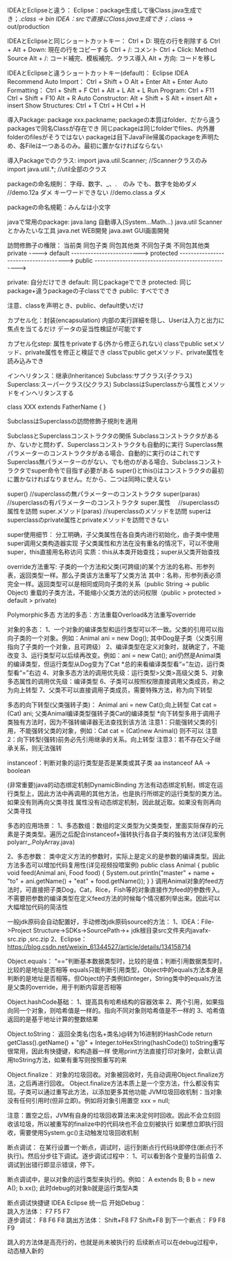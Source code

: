 IDEAとEclipseと違う：
Eclipse：package生成して後Class.java生成でき；*.class -> bin
IDEA：srcで直接にClass.java生成でき；*.class -> out/production

IDEAとEclipseと同じショートカットキー：
Ctrl + D: 現在の行を削除する
Ctrl + Alt + Down: 現在の行をコピーする
Ctrl + /: コメント
Ctrl + Click: Method Source
Alt + /: コード補完、模板補完、クラス導入
Alt + 方向: コードを移し


IDEAとEclipseと違うショートカットキー(default)：
										Eclipse				IDEA					  Recommend
Auto Import：			Ctrl + Shift + O		Alt + Enter 				Alt + Enter 
Auto Formatting：		Ctrl + Shift + F		Ctrl + Alt + L				Alt + L
Run Program:			Ctrl + F11				Ctrl + Shift + F10		Alt + R
Auto Constructor:		Alt  + Shift + S		Alt + insert				Alt + insert
Show Structures:		Ctrl + T					Ctrl + H						Ctrl + H

導入Package:
package xxx.packname;
packageの本質はfolder、だから違うpackagesで同名Classが存在でき
同じpackageは同じfolderでfiles、内外層folderのfilesがそうではない
packageは目下JavaFile帰属のpackageを声明ため、各Fileは一つあるのみ。最初に置かなければならない

導入Packageでのクラス:
import java.util.Scanner; //Scannerクラスのみ
import java.util.*; //util全部のクラス

packageの命名規則：
字母、数字、_、.　のみ
でも、数字を始めダメ	//demo.12a ダメ
キーワードできない		//demo.class.a ダメ

packageの命名規範：みんなは小文字

javaで常用のpackage:
java.lang	自動導入(System...Math...)
java.util		Scannerとかみたいな工具
java.net		WEB開発
java.awt		GUI画面開発

訪問修飾子の権限：
					当前类	同包子类	同包其他类	不同包子类	不同包其他类
private			---->
default			------------------------->
protected		------------------------------------->
public			-------------------------------------------------->

private:		自分だけでき
default:		同じpackageででき
protected:	同じpackage+違うpackageの子classででき
public:		すべででき

注意、classを声明とき、public、default使いだけ

カプセル化：封装(encapsulation)
内部の実行詳細を隠し、Userは入力と出力に焦点を当てるだけ
データの妥当性検証が可能です

カプセル化step:
属性をprivateする(外から修正られない)
classでpublic setメソッド、private属性を修正と検証でき
classでpublic getメソッド、private属性を読み込みでき

インヘリタンス：继承(Inheritance)
Subclass:サブクラス(子クラス)
Superclass:スーパークラス(父クラス)
SubclassはSuperclassから属性とメソッドをインヘリタンスする

class XXX extends FatherName {
}

SubclassはSuperclassの訪問修飾子規則を適用

SubclassとSuperclassコンストラクタの関係
Subclassコンストラクタがあるか、ないかと問わず、Superclassコンストラクタも自動的に実行
Superclass無パラメーターのコンストラクタがある場合、自動的に実行のはこれです
Superclass無パラメーターのがない、でも他のがある場合、Subclassコンストラクタでsuper命令で目指す必要がある
super()とthis()はコンストラクタの最初に置かなければなりません。だから、二つは同時に使えない

super()							//superclassの無パラメーターのコンストラクタ
super(paras)					//superclassの有パラメーターのコンストラクタ
super.属性　					//superclassの属性を訪問
super.メソッド(paras)	//superclassのメソッドを訪問
superはsuperclassのprivate属性とprivateメソッドを訪問できない

super使用细节：
分工明确，子父类属性在各自类内进行初始化，由子类中使用super调用父类构造器实现
子父类属性和方法在没有重名的情况下，可以不使用super，this直接用名称访问
实质：this从本类开始查找；super从父类开始查找

override方法重写:
子类的一个方法和父类(可跨级)的某个方法的名称、形参列表，返回类型一样。那么子类该方法重写了父类方法
其中：名称，形参列表必须完全一样。返回类型可以是相同或同向子类的关系（public String -> public Object)
重载的子类方法，不能缩小父类方法的访问权限（public > protected > default > private)

Polymorphic多态
方法的多态：方法重载Overload&方法重写override

对象的多态：
1、一个对象的编译类型和运行类型可以不一致。父类的引用可以指向子类的一个对象。例如：Animal ani = new Dog(); 其中Dog是子类（父类引用指向了子类的一个对象，且可跨级）
2、编译类型在定义对象时，就确定了，不能改变
3、运行类型可以后续再改变。例如：ani = new Cat(); ani仍然是Animal类的编译类型，但运行类型从Dog变为了Cat
*总的来看编译类型看“=”左边，运行类型看“=”右边
4、对象多态方法的调用优先级：运行类型>父类>高级父类
5、对象多态属性的调用优先级：编译类型
6、子类可以按照权限直接调用父类成员，称之为向上转型
7、父类不可以直接调用子类成员，需要特殊方法，称为向下转型

多态的向下转型(父类强转子类)：
Animal ani = new Cat();向上转型
Cat cat = (Cat) ani; 父类Animal编译类型强转子类Cat的编译类型
*向下转型多用于调用子类独有方法时，因为不强转编译器无法查找到该方法
注意1：只能强转父类的引用，不能强转父类的对象，例如：Cat cat = (Cat)new Animal() 则不可以
注意2：向下转型(强转)前务必先引用继承的关系。向上转型
注意3：若不存在父子继承关系，则无法强转

instanceof：判断对象的运行类型是否是某类或其子类
aa instanceof AA -> boolean

(非常重要)java的动态绑定机制DynamicBinding
方法有动态绑定机制，绑定在运行类型上，因此方法中再调用的其他方法，也是执行所绑定的运行类型的类方法。如果没有则再向父类寻找
属性没有动态绑定机制，因此就近取。如果没有则再向父类寻找

多态的应用场景：
1、多态数组：数组的定义类型为父类类型，里面实际保存的元素是子类类型。遍历之后配合instanceof+强转执行各自子类的独有方法(详见案例polyarr_.PolyArray.java)

2、多态参数：
类中定义方法的参数时，实际上是定义的是参数的编译类型。因此方法多态可以增加代码复用性(详见视频投喂案例)
public class Animal {
	public void feed(Animal ani, Food food) {
		System.out.println("master" + name + "to" + ani.getName() + "eat" + food.getName());
	}
}
调用Animal对象的feed方法时，可直接把子类Dog，Cat，Rice，Fish等的对象直接作为feed的参数传入。不需要把参数的编译类型在定义feed方法的时候每个情况都列举出来。因此可以大幅增加代码的简洁性

一般jdk原码会自动配置好，手动修改jdk原码source的方法：
1、IDEA：File->Project Structure->SDKs->SourcePath->+ jdk根目录src文件夹内javafx-src.zip ,src.zip
2、Eclipse：https://blog.csdn.net/weixin_61344527/article/details/134158714

Object.equals：
“==”判断基本数据类型时，比较的是值；判断引用数据类型时，比较的是地址是否相等
equals只能判断引用类型，Object中的equals方法本身是判断的是地址是否相等。但Object的子类例如integer，String类中的equals方法是父类的override，用于判断内容是否相等

Object.hashCode基础：
1、提高具有哈希结构的容器效率
2、两个引用，如果指向同一个对象，则哈希值是一样的。指向不同对象则哈希值是不一样的
3、哈希值返回的是基于地址计算的整数结果

Object.toString：
返回全类名(包名+类名)@转为16进制的HashCode
return getClass().getName() + "@" + Integer.toHexString(hashCode())
toString重写很常用，因此有快捷键，和构造器一样
使用print方法直接打印对象时，会默认调用toString方法，如果有重写则按照重写的来

Object.finalize：
对象的垃圾回收。对象被回收时，先自动调用Object.finalize方法，之后再进行回收。
Object.finalize方法本质上是一个空方法，什么都没有实现。子类可以通过重写此方法，以添加更多其他功能
JVM垃圾回收机制：当对象没有任何引用时(但非立即)。例如将对象引用置空 xxx = null;

注意：置空之后，JVM有自身的垃圾回收算法来决定何时回收。因此不会立刻回收该垃圾，所以被重写的finalize中的代码块也不会立刻被执行
如果想立即执行回收，需要使用System.gc()主动触发垃圾回收机制

断点调试：
在某行设置一个断点，调试时，运行到断点行代码块即停住(断点行不执行)。然后分步往下调试。逐步调试过程中：
1、可以看到各个变量的当前值
2、调试到出错行即显示错误，停下。

断点调试中，是以对象的运行类型来执行的。例如：
A extends B; B b = new A(); b.xx(); 此时debug的对象b就是运行类型A类


断点调试快捷键	IDEA			Eclipse		统一后
开始Debug：		
跳入方法体：		F7				F5				F7	
逐步调试：			F8				F6				F8
跳出方法体：		Shift+F8	F7				Shift+F8
到下一个断点：	F9				F8				F9

跳入的方法体是高亮行的，也就是尚未被执行的
后续断点可以在debug过程中，动态植入新的
